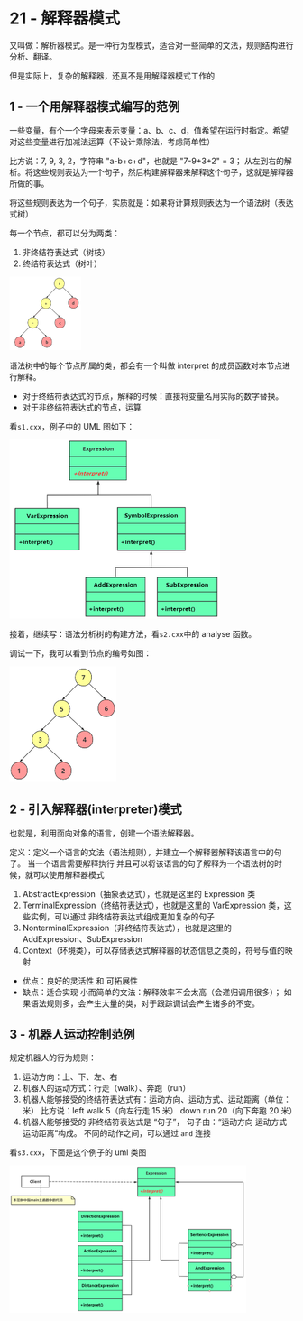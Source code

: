 # 21 - 解释器模式

又叫做：解析器模式。是一种行为型模式，适合对一些简单的文法，规则结构进行分析、翻译。

但是实际上，复杂的解释器，还真不是用解释器模式工作的

## 1 - 一个用解释器模式编写的范例

一些变量，有个一个字母来表示变量：a、b、c、d，值希望在运行时指定。希望对这些变量进行加减法运算（不设计乘除法，考虑简单性）

比方说：7, 9, 3, 2，字符串 "a-b+c+d"，也就是 "7-9+3+2" = 3；
从左到右的解析。将这些规则表达为一个句子，然后构建解释器来解释这个句子，这就是解释器所做的事。

将这些规则表达为一个句子，实质就是：如果将计算规则表达为一个语法树（表达式树）

每一个节点，都可以分为两类：

1. 非终结符表达式（树枝）
2. 终结符表达式（树叶）

![uml2](image/uml2.png)

语法树中的每个节点所属的类，都会有一个叫做 interpret 的成员函数对本节点进行解释。

- 对于终结符表达式的节点，解释的时候：直接将变量名用实际的数字替换。
- 对于非终结符表达式的节点，运算

看`s1.cxx`，例子中的 UML 图如下：

![uml1](image/uml1.png)

接着，继续写：语法分析树的构建方法，看`s2.cxx`中的 analyse 函数。

调试一下，我可以看到节点的编号如图：

![tree2](image/tree2.png)

## 2 - 引入解释器(interpreter)模式

也就是，利用面向对象的语言，创建一个语法解释器。

定义：定义一个语言的文法（语法规则），并建立一个解释器解释该语言中的句子。
当一个语言需要解释执行 并且可以将该语言的句子解释为一个语法树的时候，就可以使用解释器模式

1. AbstractExpression（抽象表达式），也就是这里的 Expression 类
2. TerminalExpression（终结符表达式），也就是这里的 VarExpression 类，这些实例，可以通过 非终结符表达式组成更加复杂的句子
3. NonterminalExpression（非终结符表达式），也就是这里的 AddExpression、SubExpression
4. Context（环境类），可以存储表达式解释器的状态信息之类的，符号与值的映射

- 优点：良好的灵活性 和 可拓展性
- 缺点：适合实现 小而简单的文法：解释效率不会太高（会递归调用很多）；
  如果语法规则多，会产生大量的类，对于跟踪调试会产生诸多的不变。

## 3 - 机器人运动控制范例

规定机器人的行为规则：

1. 运动方向：上、下、左、右
2. 机器人的运动方式：行走（walk）、奔跑（run）
3. 机器人能够接受的终结符表达式有：运动方向、运动方式、运动距离（单位：米）
   比方说：left walk 5（向左行走 15 米）
   down run 20（向下奔跑 20 米）
4. 机器人能够接受的 非终结符表达式是 “句子”， 句子由：“运动方向 运动方式 运动距离”构成。
   不同的动作之间，可以通过 `and` 连接

看`s3.cxx`，下面是这个例子的 uml 类图

![uml3](image/uml3.png)
